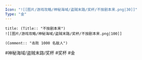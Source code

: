```yaml
---
Icon: "![[图片/游戏攻略/神秘海域/盗贼末路/奖杯/不按剧本来.png|30]]"
Type: "金"
---
```

```ad-common-gold-trophy
title: (Title:: "不按剧本来")
![[图片/游戏攻略/神秘海域/盗贼末路/奖杯/不按剧本来.png|100]]

(Comment:: "击败 1000 名敌人")
```

#神秘海域/盗贼末路/奖杯 #奖杯 #金
